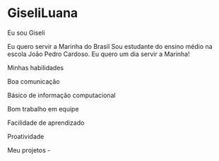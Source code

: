 # GiseliLuana
Eu sou Giseli

 Eu quero servir a Marinha do Brasil
 Sou estudante do ensino médio na escola João Pedro Cardoso. Eu quero um dia servir a Marinha!

 Minhas habilidades

 Boa comunicação

Básico de informação computacional

Bom trabalho em equipe

Facilidade de aprendizado

Proatividade

Meu projetos -
